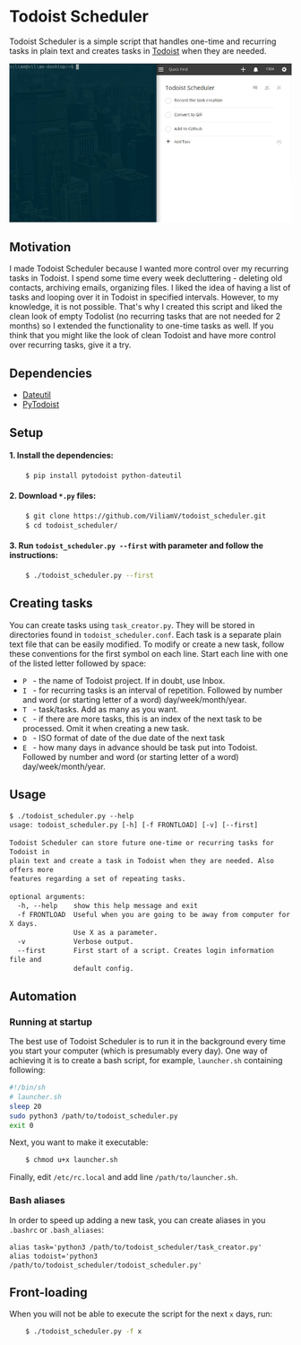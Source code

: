 # Todoist Scheduler
Todoist Scheduler is a simple script that handles one-time and recurring tasks in plain text and creates tasks in [Todoist](http://www.todoist.com) when they are needed.

![adding new task](new_task.gif)

## Motivation
I made Todoist Scheduler because I wanted more control over my recurring tasks in Todoist. I spend some time every week decluttering  - deleting old contacts, archiving emails, organizing files. I liked the idea of having a list of tasks and looping over it in Todoist in specified intervals. However, to my knowledge, it is not possible. That's why I created this script and liked the clean look of empty Todolist (no recurring tasks that are not needed for 2 months) so I extended the functionality to one-time tasks as well. If you think that you might like the look of clean Todoist and have more control over recurring tasks, give it a try.

## Dependencies
- [Dateutil](https://dateutil.readthedocs.io/en/stable/)
- [PyTodoist](https://github.com/Garee/pytodoist)

## Setup
#### 1. Install the dependencies:
```bash
    $ pip install pytodoist python-dateutil
```
#### 2. Download `*.py` files:
```bash
    $ git clone https://github.com/ViliamV/todoist_scheduler.git
    $ cd todoist_scheduler/
```
#### 3. Run `todoist_scheduler.py --first` with parameter and follow the instructions:
```bash
    $ ./todoist_scheduler.py --first
```
## Creating tasks
You can create tasks using `task_creator.py`.
They will be stored in directories found in `todoist_scheduler.conf`.
Each task is a separate plain text file that can be easily modified.
To modify or create a new task, follow these conventions for the first symbol on each line.
Start each line with one of the listed letter followed by space:

- `P ` - the name of Todoist project. If in doubt, use Inbox.
- `I ` - for recurring tasks is an interval of repetition. Followed by number and word (or starting letter of a word) day/week/month/year.
- `T ` - task/tasks. Add as many as you want.
- `C ` - if there are more tasks, this is an index of the next task to be processed. Omit it when creating a new task.
- `D ` - ISO format of date of the due date of the next task
- `E ` - how many days in advance should be task put into Todoist. Followed by number and word (or starting letter of a word) day/week/month/year.

## Usage
```
$ ./todoist_scheduler.py --help
usage: todoist_scheduler.py [-h] [-f FRONTLOAD] [-v] [--first]

Todoist Scheduler can store future one-time or recurring tasks for Todoist in
plain text and create a task in Todoist when they are needed. Also offers more
features regarding a set of repeating tasks.

optional arguments:
  -h, --help    show this help message and exit
  -f FRONTLOAD  Useful when you are going to be away from computer for X days.
                Use X as a parameter.
  -v            Verbose output.
  --first       First start of a script. Creates login information file and
                default config.
```

## Automation
### Running at startup
The best use of Todoist Scheduler is to run it in the background every time you start your computer (which is presumably every day).
One way of achieving it is to create a bash script, for example, `launcher.sh` containing following:
```bash
#!/bin/sh
# launcher.sh
sleep 20
sudo python3 /path/to/todoist_scheduler.py
exit 0
```
Next, you want to make it executable:
```bash
    $ chmod u+x launcher.sh
```
Finally, edit `/etc/rc.local` and add line `/path/to/launcher.sh`.

### Bash aliases
In order to speed up adding a new task, you can create aliases in you `.bashrc` or `.bash_aliases`:
```bash_aliases
alias task='python3 /path/to/todoist_scheduler/task_creator.py'
alias todoist='python3 /path/to/todoist_scheduler/todoist_scheduler.py'
```

## Front-loading
When you will not be able to execute the script for the next `x` days, run:
```bash
    $ ./todoist_scheduler.py -f x
```

